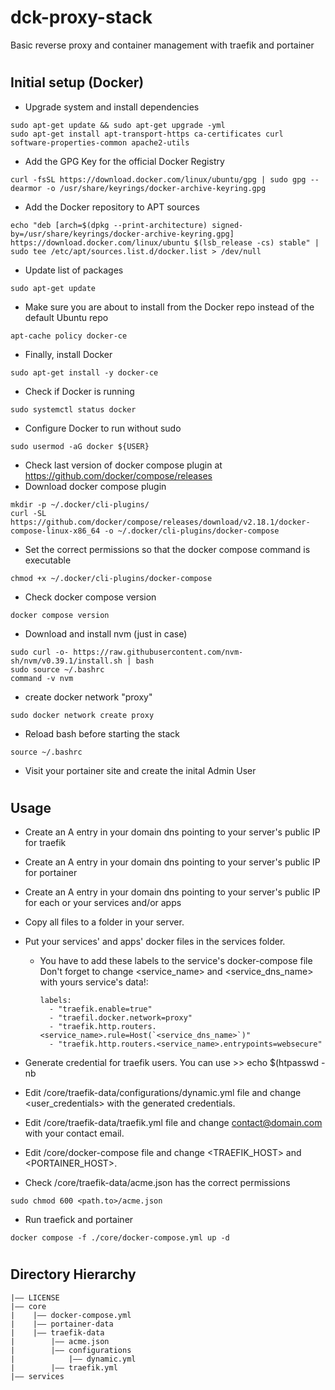 dck-proxy-stack
===

Basic reverse proxy and container management with traefik and portainer

#

## Initial setup (Docker)

- Upgrade system and install dependencies
 ```console
 sudo apt-get update && sudo apt-get upgrade -yml
 sudo apt-get install apt-transport-https ca-certificates curl software-properties-common apache2-utils
 ```

- Add the GPG Key for the official Docker Registry
 ```console
 curl -fsSL https://download.docker.com/linux/ubuntu/gpg | sudo gpg --dearmor -o /usr/share/keyrings/docker-archive-keyring.gpg
 ```

- Add the Docker repository to APT sources
 ```console
 echo "deb [arch=$(dpkg --print-architecture) signed-by=/usr/share/keyrings/docker-archive-keyring.gpg] https://download.docker.com/linux/ubuntu $(lsb_release -cs) stable" | sudo tee /etc/apt/sources.list.d/docker.list > /dev/null
 ```

- Update list of packages
 ```console
 sudo apt-get update
 ```

- Make sure you are about to install from the Docker repo instead of the default Ubuntu repo
 ```console
 apt-cache policy docker-ce
 ```

- Finally, install Docker
 ```console
 sudo apt-get install -y docker-ce
 ```

- Check if Docker is running
 ```console
 sudo systemctl status docker
 ```

- Configure Docker to run without sudo
 ```console
 sudo usermod -aG docker ${USER}
 ```

- Check last version of docker compose plugin at <https://github.com/docker/compose/releases>
- Download docker compose plugin
 ```console
 mkdir -p ~/.docker/cli-plugins/
 curl -SL https://github.com/docker/compose/releases/download/v2.18.1/docker-compose-linux-x86_64 -o ~/.docker/cli-plugins/docker-compose
 ```

- Set the correct permissions so that the docker compose command is executable
 ```console
 chmod +x ~/.docker/cli-plugins/docker-compose
 ```

- Check docker compose version
 ```console
 docker compose version
 ```

- Download and install nvm (just in case)
 ```console
 sudo curl -o- https://raw.githubusercontent.com/nvm-sh/nvm/v0.39.1/install.sh | bash
 sudo source ~/.bashrc
 command -v nvm
 ```

- create docker network "proxy"
 ```console
 sudo docker network create proxy
 ```

- Reload bash before starting the stack
 ```console
 source ~/.bashrc
 ```

- Visit your portainer site and create the inital Admin User

#

## Usage

- Create an A entry in your domain dns pointing to your server's public IP for traefik
- Create an A entry in your domain dns pointing to your server's public IP for portainer
- Create an A entry in your domain dns pointing to your server's public IP for each or your services and/or apps
- Copy all files to a folder in your server.
- Put your services' and apps' docker files in the services folder.
  - You have to add these labels to the service's docker-compose file
 Don't forget to change <service_name> and <service_dns_name> with yours service's data!:

    ```
    labels:
      - "traefik.enable=true"
      - "traefil.docker.network=proxy"
      - "traefik.http.routers.<service_name>.rule=Host(`<service_dns_name>`)"
      - "traefik.http.routers.<service_name>.entrypoints=websecure"
    ```

- Generate credential for traefik users. You can use  >> echo $(htpasswd -nb <username> <password>
- Edit /core/traefik-data/configurations/dynamic.yml file and change <user_credentials> with the generated credentials.
- Edit /core/traefik-data/traefik.yml file and change <contact@domain.com> with your contact email.
- Edit /core/docker-compose file and change <TRAEFIK_HOST> and <PORTAINER_HOST>.
- Check /core/traefik-data/acme.json has the correct permissions
 ```console
 sudo chmod 600 <path.to>/acme.json
 ```

- Run traefick and portainer
 ```console
 docker compose -f ./core/docker-compose.yml up -d
 ```

#

## Directory Hierarchy

```
|—— LICENSE
|—— core
|    |—— docker-compose.yml
|    |—— portainer-data
|    |—— traefik-data
|        |—— acme.json
|        |—— configurations
|            |—— dynamic.yml
|        |—— traefik.yml
|—— services
```

#
